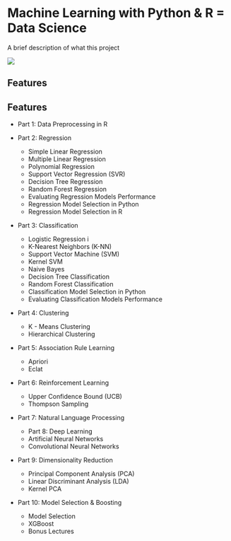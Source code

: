 # Machine Learning with Python & R = Data Science

A brief description of what this project

![](https://github.com/shubhamjagtap2126/MachineLearningAtoZFullCourse/blob/personal/Udemy-_Machine_Learning_A-Z%E2%84%A2_Hands-On_Python_%26_R_In_Data_Science.jpg)

## Features

## Features

- Part 1: Data Preprocessing in R

- Part 2: Regression
	- Simple Linear Regression
	- Multiple Linear Regression
	- Polynomial Regression
	- Support Vector Regression (SVR)
	- Decision Tree Regression
	- Random Forest Regression
	- Evaluating Regression Models Performance
	- Regression Model Selection in Python
	- Regression Model Selection in R
 
- Part 3: Classification
	- Logistic Regression i
	- K-Nearest Neighbors (K-NN)
	- Support Vector Machine (SVM)
	- Kernel SVM
	- Naive Bayes
	- Decision Tree Classification
	- Random Forest Classification
	- Classification Model Selection in Python
	- Evaluating Classification Models Performance
 
- Part 4: Clustering
	- K - Means Clustering
	- Hierarchical Clustering
 
- Part 5: Association Rule Learning
	- Apriori
	- Eclat

- Part 6: Reinforcement Learning 
	- Upper Confidence Bound (UCB)
	- Thompson Sampling
 
- Part 7: Natural Language Processing
	- Part 8: Deep Learning
	- Artificial Neural Networks
	- Convolutional Neural Networks
 
- Part 9: Dimensionality Reduction
	- Principal Component Analysis (PCA)
	- Linear Discriminant Analysis (LDA)
	- Kernel PCA
 
- Part 10: Model Selection & Boosting
	- Model Selection
	- XGBoost
	- Bonus Lectures

